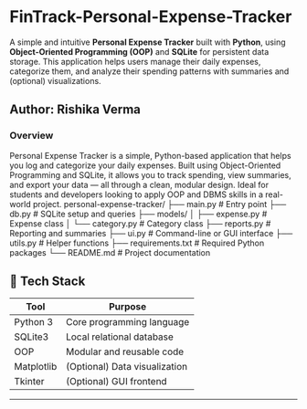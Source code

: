 # FinTrack-Personal-Expense-Tracker
A simple and intuitive **Personal Expense Tracker** built with **Python**, using **Object-Oriented Programming (OOP)** and **SQLite** for persistent data storage. This application helps users manage their daily expenses, categorize them, and analyze their spending patterns with summaries and (optional) visualizations.

## Author: Rishika Verma

### Overview
Personal Expense Tracker is a simple, Python-based application that helps you log and categorize your daily expenses. Built using Object-Oriented Programming and SQLite, it allows you to track spending, view summaries, and export your data — all through a clean, modular design. Ideal for students and developers looking to apply OOP and DBMS skills in a real-world project.
personal-expense-tracker/
├── main.py # Entry point
├── db.py # SQLite setup and queries
├── models/
│ ├── expense.py # Expense class
│ └── category.py # Category class
├── reports.py # Reporting and summaries
├── ui.py # Command-line or GUI interface
├── utils.py # Helper functions
├── requirements.txt # Required Python packages
└── README.md # Project documentation

## 🧠 Tech Stack

| Tool            | Purpose                          |
|-----------------|----------------------------------|
| Python 3        | Core programming language        |
| SQLite3         | Local relational database        |
| OOP             | Modular and reusable code        |
| Matplotlib      | (Optional) Data visualization    |
| Tkinter         | (Optional) GUI frontend          |

---

